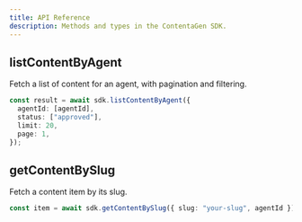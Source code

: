 ```yaml
---
title: API Reference
description: Methods and types in the ContentaGen SDK.
---
```


## listContentByAgent
Fetch a list of content for an agent, with pagination and filtering.
```ts
const result = await sdk.listContentByAgent({
  agentId: [agentId],
  status: ["approved"],
  limit: 20,
  page: 1,
});
```

## getContentBySlug
Fetch a content item by its slug.
```ts
const item = await sdk.getContentBySlug({ slug: "your-slug", agentId });
```

